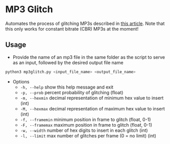 # MP3 Glitch
Automates the process of glitching MP3s described in [this article](https://reillyspitzfaden.com/posts/2025/02/databending-part-2/). Note that this only works for constant bitrate (CBR) MP3s at the moment!

## Usage
- Provide the name of an mp3 file in the same folder as the script to serve as an input, followed by the desired output file name
```sh
python3 mp3glitch.py <input_file_name> <output_file_name>
```
- Options
    - `-h, --help`      show this help message and exit
    - `-p, --prob`      percent probability of glitching (float)
    - `-m, --hexmin`    decimal representation of minimum hex value to insert (int)
    - `-M, --hexmax`    decimal representation of maximum hex value to insert (int)
    - `-f, --framemin`  minimum position in frame to glitch (float, 0-1)
    - `-F, --framemax`  maximum position in frame to glitch (float, 0-1)
    - `-w, --width`     number of hex digits to insert in each glitch (int)
    - `-l, --limit`     max number of glitches per frame (0 = no limit) (int)